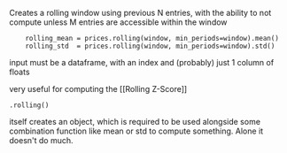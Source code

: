Creates a rolling window using previous N entries, with the ability to not compute unless M entries are accessible within the window 

```
    rolling_mean = prices.rolling(window, min_periods=window).mean()
    rolling_std  = prices.rolling(window, min_periods=window).std()
```

input must be a dataframe, with an index and (probably) just 1 column of floats

very useful for computing the [[Rolling Z-Score]]

```
.rolling()
```

itself creates an object, which is required to be used alongside some combination function like mean or std to compute something. Alone it doesn't do much.
